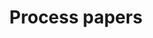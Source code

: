 ---
title: Process papers
layout: category
entries_layout: grid
permalink: /scope/
collection: scope
---